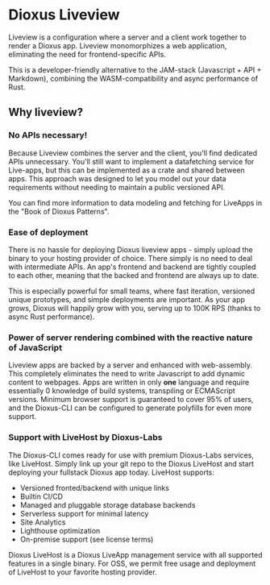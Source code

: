 # Dioxus Liveview
Liveview is a configuration where a server and a client work together to render a Dioxus app. Liveview monomorphizes a web application, eliminating the need for frontend-specific APIs. 

This is a developer-friendly alternative to the JAM-stack (Javascript + API + Markdown), combining the WASM-compatibility and async performance of Rust.

## Why liveview?

### No APIs necessary! 
Because Liveview combines the server and the client, you'll find dedicated APIs unnecessary. You'll still want to implement a datafetching service for Live-apps, but this can be implemented as a crate and shared between apps. This approach was designed to let you model out your data requirements without needing to maintain a public versioned API.

You can find more information to data modeling and fetching for LiveApps in the "Book of Dioxus Patterns".

### Ease of deployment
There is no hassle for deploying Dioxus liveview apps - simply upload the binary to your hosting provider of choice. There simply is no need to deal with intermediate APIs. An app's frontend and backend are tightly coupled to each other, meaning that the backed and frontend are always up to date.

This is especially powerful for small teams, where fast iteration, versioned unique prototypes, and simple deployments are important. As your app grows, Dioxus will happily grow with you, serving up to 100K RPS (thanks to async Rust performance).

### Power of server rendering combined with the reactive nature of JavaScript
Liveview apps are backed by a server and enhanced with web-assembly. This completely eliminates the need to write Javascript to add dynamic content to webpages. Apps are written in only **one** language and require essentially 0 knowledge of build systems, transpiling or ECMAScript versions. Minimum browser support is guaranteed to cover 95% of users, and the Dioxus-CLI can be configured to generate polyfills for even more support.

### Support with LiveHost by Dioxus-Labs
The Dioxus-CLI comes ready for use with premium Dioxus-Labs services, like LiveHost. Simply link up your git repo to the Dioxus LiveHost and start deploying your fullstack Dioxus app today. LiveHost supports:

- Versioned fronted/backend with unique links
- Builtin CI/CD
- Managed and pluggable storage database backends
- Serverless support for minimal latency
- Site Analytics
- Lighthouse optimization
- On-premise support (see license terms)

Dioxus LiveHost is a Dioxus LiveApp management service with all supported features in a single binary. For OSS, we permit free usage and deployment of LiveHost to your favorite hosting provider.
